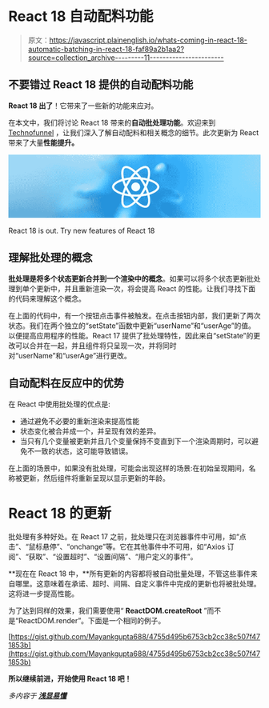 # React 18 自动配料功能

> 原文：<https://javascript.plainenglish.io/whats-coming-in-react-18-automatic-batching-in-react-18-faf89a2b1aa2?source=collection_archive---------11----------------------->

## 不要错过 React 18 提供的自动配料功能

**React 18 出了**！它带来了一些新的功能来应对。

在本文中，我们将讨论 React 18 带来的**自动批处理功能**。欢迎来到 [Technofunnel](https://medium.com/technofunnel) ，让我们深入了解自动配料和相关概念的细节。此次更新为 React 带来了大量**性能提升。**

![](img/f9b7b36e9a7a755bdd4d41db3717cf8b.png)

React 18 is out. Try new features of React 18

## 理解批处理的概念

**批处理是将多个状态更新合并到一个渲染中的概念**。如果可以将多个状态更新批处理到单个更新中，并且重新渲染一次，将会提高 React 的性能。让我们寻找下面的代码来理解这个概念。

在上面的代码中，有一个按钮点击事件被触发。在点击按钮内部，我们更新了两次状态。我们在两个独立的“setState”函数中更新“userName”和“userAge”的值。以便提高应用程序的性能。React 17 提供了批处理特性，因此来自“setState”的更改可以合并在一起，并且组件将只呈现一次，并将同时对“userName”和“userAge”进行更改。

## **自动配料在反应中的优势**

在 React 中使用批处理的优点是:

*   通过避免不必要的重新渲染来提高性能
*   状态变化被合并成一个，并呈现有效的差异。
*   当只有几个变量被更新并且几个变量保持不变直到下一个渲染周期时，可以避免不一致的状态，这可能导致错误。

在上面的场景中，如果没有批处理，可能会出现这样的场景:在初始呈现期间，名称被更新，然后组件将重新呈现以显示更新的年龄。

# React 18 的更新

批处理有多种好处。在 React 17 之前，批处理只在浏览器事件中可用，如“点击”、“鼠标悬停”、“onchange”等。它在其他事件中不可用，如“Axios 订阅”、“获取”、“设置超时”、“设置间隔”、“用户定义的事件”。

**现在在 React 18 中，**所有更新的内容都将被自动批量处理，不管这些事件来自哪里。这意味着在承诺、超时、间隔、自定义事件中完成的更新也将被批处理。这将进一步提高性能。

为了达到同样的效果，我们需要使用“ **ReactDOM.createRoot** ”而不是“ReactDOM.render”。下面是一个相同的例子。

[https://gist.github.com/Mayankgupta688/4755d495b6753cb2cc38c507f471853b](https://gist.github.com/Mayankgupta688/4755d495b6753cb2cc38c507f471853b)

**所以继续前进，开始使用 React 18 吧！**

*多内容于* [***浅显易懂***](http://plainenglish.io/)